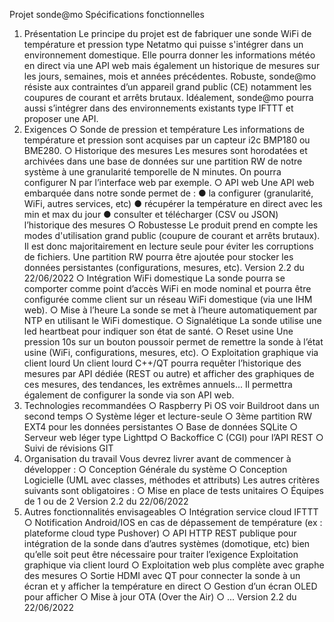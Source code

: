 
Projet sonde@mo
Spécifications fonctionnelles
1. Présentation
Le principe du projet est de fabriquer une sonde WiFi de température et pression
type Netatmo qui puisse s'intégrer dans un environnement domestique.
Elle pourra donner les informations météo en direct via une API web mais
également un historique de mesures sur les jours, semaines, mois et années précédentes.
Robuste, sonde@mo résiste aux contraintes d’un appareil grand public (CE)
notamment les coupures de courant et arrêts brutaux.
Idéalement, sonde@mo pourra aussi s’intégrer dans des environnements existants
type IFTTT et proposer une API.
2. Exigences
○ Sonde de pression et température
Les informations de température et pression sont acquises par un capteur
i2c BMP180 ou BME280.
○ Historique des mesures
Les mesures sont horodatées et archivées dans une base de données sur
une partition RW de notre système à une granularité temporelle de N
minutes. On pourra configurer N par l’interface web par exemple.
○ API web
Une API web embarquée dans notre sonde permet de :
● la configurer (granularité, WiFi, autres services, etc)
● récupérer la température en direct avec les min et max du jour
● consulter et télécharger (CSV ou JSON) l’historique des mesures
○ Robustesse
Le produit prend en compte les modes d'utilisation grand public (coupure de
courant et arrêts brutaux). Il est donc majoritairement en lecture seule pour
éviter les corruptions de fichiers. Une partition RW pourra être ajoutée pour
stocker les données persistantes (configurations, mesures, etc).
Version 2.2 du 22/06/2022
○ Intégration WiFi domestique
La sonde pourra se comporter comme point d’accès WiFi en mode nominal
et pourra être configurée comme client sur un réseau WiFi domestique (via
une IHM web).
○ Mise à l’heure
La sonde se met à l’heure automatiquement par NTP en utilisant le WiFi
domestique.
○ Signalétique
La sonde utilise une led heartbeat pour indiquer son état de santé.
○ Reset usine
Une pression 10s sur un bouton poussoir permet de remettre la sonde à
l’état usine (WiFi, configurations, mesures, etc).
○ Exploitation graphique via client lourd
Un client lourd C++/QT pourra requêter l’historique des mesures par API
dédiée (REST ou autre) et afficher des graphiques de ces mesures, des
tendances, les extrêmes annuels...
Il permettra également de configurer la sonde via son API web.
3. Technologies recommandées
○ Raspberry Pi OS voir Buildroot dans un second temps
○ Système léger et lecture-seule
○ 3ème partition RW EXT4 pour les données persistantes
○ Base de données SQLite
○ Serveur web léger type Lighttpd
○ Backoffice C (CGI) pour l’API REST
○ Suivi de révisions GIT
4. Organisation du travail
Vous devrez livrer avant de commencer à développer :
○ Conception Générale du système
○ Conception Logicielle (UML avec classes, méthodes et attributs)
Les autres critères suivants sont obligatoires :
○ Mise en place de tests unitaires
○ Équipes de 1 ou de 2
Version 2.2 du 22/06/2022
5. Autres fonctionnalités envisageables
○ Intégration service cloud IFTTT
○ Notification Android/IOS en cas de dépassement de température (ex :
plateforme cloud type Pushover)
○ API HTTP REST publique pour intégration de la sonde dans d’autres
systèmes (domotique, etc) bien qu’elle soit peut être nécessaire pour traiter
l’exigence Exploitation graphique via client lourd
○ Exploitation web plus complète avec graphe des mesures
○ Sortie HDMI avec QT pour connecter la sonde à un écran et y afficher la
température en direct
○ Gestion d’un écran OLED pour afficher
○ Mise à jour OTA (Over the Air)
○ ...
Version 2.2 du 22/06/2022

